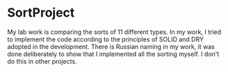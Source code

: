 # SortProject
My lab work is comparing the sorts of 11 different types. 
In my work, I tried to implement the code according to the principles of SOLID and DRY adopted in the development.
There is Russian naming in my work, it was done deliberately to show that I implemented all the sorting myself. I don't do this in other projects.
